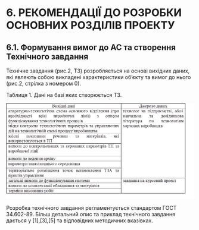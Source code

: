 # 6. РЕКОМЕНДАЦІЇ ДО РОЗРОБКИ ОСНОВНИХ РОЗДІЛІВ ПРОЕКТУ

## 6.1. Формування вимог до АС та створення Технічного завдання

Технічне завдання (рис.2, ТЗ) розробляється на основі вихідних даних, які являють собою викладені характеристики об’єкту та вимог до нього (рис.2, стрілка з номером 0). 

Таблиця 1. Дані на базі яких створюється ТЗ.

![](media/t1.png) 

Розробка технічного завдання регламентується стандартом ГОСТ 34.602-89. Більш детальний опис та приклад технічного завдання дається у [1],[3],[5] та відповідних методичних вказівках. 